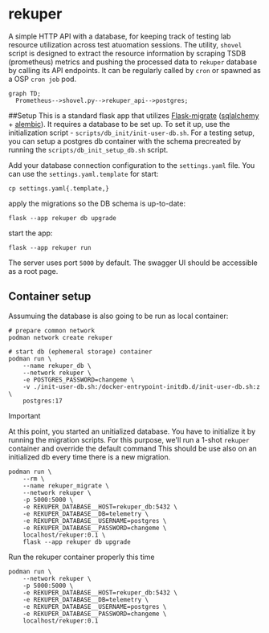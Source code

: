 # rekuper
A simple HTTP API with a database, for keeping track of testing lab resource utilization across test atuomation sessions.
The utility, `shovel` script is designed to extract the resource information by scraping TSDB (prometheus) metrics and pushing the processed data to `rekuper` database by calling its API endpoints. It can be regularly called by `cron` or spawned as a OSP `cron job` pod.

```mermaid
graph TD;
  Prometheus-->shovel.py-->rekuper_api-->postgres;
```

##Setup
This is a standard flask app that utilizes [Flask-migrate](https://flask-migrate.readthedocs.io/en/latest/index.html) ([sqlalchemy](https://www.sqlalchemy.org/) + [alembic](https://alembic.sqlalchemy.org/en/latest/)).
It requires a database to be set up.
To set it up, use the initialization script - `scripts/db_init/init-user-db.sh`.
For a testing setup, you can setup a postgres db container with the schema precreated by running the `scripts/db_init_setup_db.sh` script.

Add your database connection configuration to the `settings.yaml` file. You can use the `settings.yaml.template` for start:
```
cp settings.yaml{.template,}
```
apply the migrations so the DB schema is up-to-date:
```
flask --app rekuper db upgrade
```
start the app:
```
flask --app rekuper run
```
The server uses port `5000` by default. The swagger UI should be accessible as a root page.

## Container setup
Assumuing the database is also going to be run as local container:
```
# prepare common network
podman network create rekuper
```
```
# start db (ephemeral storage) container
podman run \
    --name rekuper_db \
    --network rekuper \
    -e POSTGRES_PASSWORD=changeme \
    -v ./init-user-db.sh:/docker-entrypoint-initdb.d/init-user-db.sh:z \
    postgres:17
```
> [!IMPORTANT]
> At this point, you started an unitialized database. You have to initialize it by running the migration scripts. For this purpose, we'll run a 1-shot `rekuper` container and override the default command
>This should be use also on an initialized db every time there is a new migration. 
```
podman run \
    --rm \
    --name rekuper_migrate \
    --network rekuper \
    -p 5000:5000 \
    -e REKUPER_DATABASE__HOST=rekuper_db:5432 \
    -e REKUPER_DATABASE__DB=telemetry \
    -e REKUPER_DATABASE__USERNAME=postgres \
    -e REKUPER_DATABASE__PASSWORD=changeme \
    localhost/rekuper:0.1 \
    flask --app rekuper db upgrade
```
Run the rekuper container properly this time
```
podman run \
    --network rekuper \
    -p 5000:5000 \
    -e REKUPER_DATABASE__HOST=rekuper_db:5432 \
    -e REKUPER_DATABASE__DB=telemetry \
    -e REKUPER_DATABASE__USERNAME=postgres \
    -e REKUPER_DATABASE__PASSWORD=changeme \
    localhost/rekuper:0.1
```